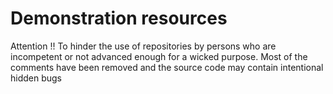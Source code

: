 # Demonstration resources

Attention !! 
To hinder the use of repositories by persons who are incompetent or not advanced enough for a wicked purpose. Most of the comments have been removed and the source code may contain intentional hidden bugs
